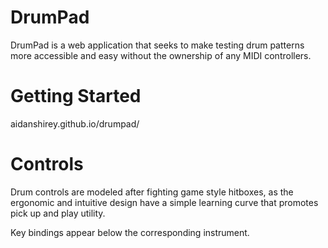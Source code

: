 # DrumPad
DrumPad is a web application that seeks to make testing drum patterns more accessible and easy without the ownership of any MIDI controllers.

# Getting Started
aidanshirey.github.io/drumpad/

# Controls
Drum controls are modeled after fighting game style hitboxes, as the ergonomic and intuitive design have a simple learning curve that promotes pick up and play utility.

Key bindings appear below the corresponding instrument. 
